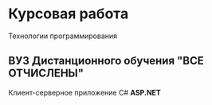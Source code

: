 # Курсовая работа 
Технологии программирования
## ВУЗ Дистанционного обучения "ВСЕ ОТЧИСЛЕНЫ"
Клиент-серверное приложение С#
**ASP.NET**
